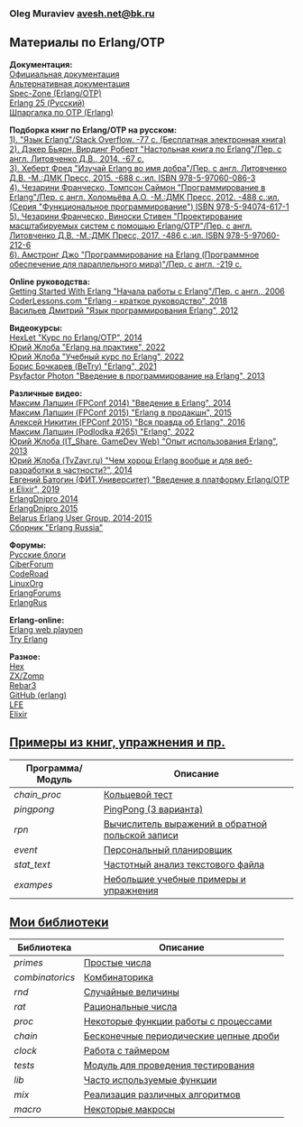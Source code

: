 ### Oleg Muraviev <avesh.net@bk.ru>  

## Материалы по Erlang/OTP  
**Документация:**  
[Официальная документация](https://www.erlang.org/docs)  
[Альтернативная документация](https://www.erldocs.com/)  
[Spec-Zone (Erlang/OTP)](https://spec-zone.ru/erlang/)  
[Erlang 25 (Русский)](https://runebook.dev/ru/docs/erlang/-index-)  
[Шпаргалка по OTP (Erlang)](https://itnan.ru/post.php?c=1&p=346252)  

**Подборка книг по Erlang/OTP на русском:**  
[1). "Язык Erlang"/Stack Overflow. -77 с. (Бесплатная электронная книга)](books/book01.pdf)  
[2). Дэкер Бьярн, Вирдинг Роберт "Настольная книга по Erlang"/Пер. с англ. Литовченко Д.В., 2014. -67 с.](books/book02.pdf)  
[3). Хеберт Фред "Изучай Erlang во имя добра"/Пер. с англ. Литовченко Д.В. -М.:ДМК Пресс, 2015. -688 с.:ил. ISBN 978-5-97060-086-3](books/book03.pdf)  
[4). Чезарини Франческо, Томпсон Саймон "Программирование в Erlang"/Пер. с англ. Холомьёва А.О. -М.:ДМК Пресс, 2012. -488 с.:ил. (Серия "Функциональное программирование") ISBN 978-5-94074-617-1](books/book04.pdf)  
[5). Чезарини Франческо, Виноски Стивен "Проектирование масштабируемых систем с помощью Erlang/OTP"/Пер. с англ. Литовченко Д.В. -М.:ДМК Пресс, 2017. -486 с.:ил. ISBN 978-5-97060-212-6](books/book05.pdf)  
[6). Амстронг Джо "Программирование на Erlang (Программное обеспечение для параллельного мира)"/Пер. с англ. -219 с.](books/book06.pdf)  

**Online руководства:**  
[Getting Started With Erlang "Начала работы с Erlang"/Пер. с англ., 2006](https://www.rsdn.org/article/erlang/GettingStartedWithErlang.xml)  
[CoderLessons.com "Erlang - краткое руководство", 2018](https://coderlessons.com/tutorials/kompiuternoe-programmirovanie/vyuchit-erlang/erlang-kratkoe-rukovodstvo?ysclid=l33ww6nult)  
[Васильев Дмитрий "Язык программирования Erlang", 2012](http://hlabs.org/development/erlang/)  

**Видеокурсы:**  
[HexLet "Курс по Erlang/OTP", 2014](https://www.youtube.com/watch?v=6oVhisTplZA)  
[Юрий Жлоба "Erlang на практике", 2022](https://ru.hexlet.io/courses/erlang_101)  
[Юрий Жлоба "Учебный курс по Erlang", 2022](https://www.youtube.com/playlist?list=PLYuTgpYrBrVIc3NddS_2w7e6OwgbMGjNR)  
[Борис Бочкарев (BeTry) "Erlang", 2021](https://www.youtube.com/playlist?list=PLOjc9X-vV0SH45CCKZsRsm5b_JO-w24Jz)  
[Psyfactor Photon "Введение в программирование на Erlang", 2013](https://www.youtube.com/playlist?list=PLyKEegf7mKMBwH1yn9UkFQ4u0ss1mI5M_)  

**Различные видео:**  
[Максим Лапшин (FPConf 2014) "Введение в Erlang", 2014](https://www.youtube.com/watch?v=Z8B8eOc3BAI&list=PLY3spNmwoSY8RS7Q4HxNylBMcGSdTnxa6&index=3)  
[Максим Лапшин (FPConf 2015) "Erlang в продакшн", 2015](https://www.youtube.com/watch?v=zefdqQV74R0)  
[Алексей Никитин (FPConf 2015) "Вся правда об Erlang", 2016](https://www.youtube.com/watch?v=kHxNgiKGuF8&list=PLY3spNmwoSY-oNRvjL63BMqCk2qwLE4GF&index=3)  
[Максим Лапшин (Podlodka #265) "Erlang", 2022](https://www.youtube.com/watch?v=MPUxk_6CMoA)  
[Юрий Жлоба (IT_Share. GameDev Web) "Опыт использования Erlang", 2013](https://www.youtube.com/watch?v=LscdVp7wgqQ)  
[Юрий Жлоба  (TvZavr.ru) "Чем хорош Erlang вообще и для веб-разработки в частности?", 2014](https://www.youtube.com/watch?v=Nt3UjQ7pKvg)  
[Евгений Батогин (ФИТ.Университет) "Введение в платформу Erlang/OTP и Elixir", 2019](https://www.youtube.com/watch?v=MF8E3ij3IRI)  
[ErlangDnipro 2014](https://www.youtube.com/playlist?list=PLLixtMuy_dAgIp-7Yeq8cjpTUXhtkn4gL)  
[ErlangDnipro 2015](https://www.youtube.com/playlist?list=PLLixtMuy_dAgjoGrD0zFkVDcDlftISWbK)  
[Belarus Erlang User Group, 2014-2015](https://www.youtube.com/playlist?list=PLYuTgpYrBrVLVIFq5qVWh-CBILw3qIyeP)  
[Сборник "Erlang Russia"](https://www.youtube.com/playlist?list=PLej8-Q0wVPg2tcCCnPE7qtd5azxDuezWF)  

**Форумы:**  
[Русские блоги](https://russianblogs.com/tag/Erlang/)  
[CiberForum](https://www.cyberforum.ru/erlang/)  
[CodeRoad](https://coderoad.ru/list/?page=1&sort=view&tag=erlang)  
[LinuxOrg](https://www.linux.org.ru/tag/erlang)  
[ErlangForums](https://erlangforums.com/)  
[ErlangRus](https://t.me/erlangrus)  

**Erlang-online:**  
[Erlang web playpen](http://tryerl.seriyps.ru/)  
[Try Erlang](https://www.tryerlang.org/)  

**Разное:**  
[Hex](https://hex.pm/)  
[ZX/Zomp](https://zxq9.com/projects/zomp/index.html)  
[Rebar3](https://www.rebar3.org/)  
[GitHub (erlang)](https://github.com/search?q=erlang)  
[LFE](https://lfe.io/)  
[Elixir](https://elixir-lang.org/)  

## [Примеры из книг, упражнения и пр.](programs)
|Программа/Модуль|Описание|  
|------------|---------------------------------------------|  
|*chain_proc*|[Кольцевой тест](doc/chain_proc.md)|  
|*pingpong*|[PingPong (3 варианта)](doc/pingpong.md)|  
|*rpn*|[Вычислитель выражений в обратной польской записи](doc/rpn.md)|  
|*event*|[Персональный планировщик](doc/event.md)|  
|*stat_text*|[Частотный анализ текстового файла](doc/stat_text.md)|  
|*exampes*|[Небольшие учебные примеры и упражнения](examples/)|  

## [Мои библиотеки](libs)  
|Библиотека|Описание|  
|---------------|--------------------------------------------------|  
|*primes*|[Простые числа](doc/primes.md)|  
|*combinatorics*|[Комбинаторика](doc/combinatorics.md)|  
|*rnd*|[Случайные величины](doc/rnd.md)|  
|*rat*|[Рациональные числа](doc/rat.md)|  
|*proc*|[Некоторые функции работы с процессами](doc/proc.md)|  
|*chain*|[Бесконечные периодические цепные дроби](doc/chain.md)|  
|*clock*|[Работа с таймером](doc/clock.md)|  
|*tests*|[Модуль для проведения тестирования](doc/tests.md)|  
|*lib*|[Часто используемые функции](doc/lib.md)|  
|*mix*|[Реализация различных алгоритмов](doc/mix.md)|  
|*macro*|[Некоторые макросы](doc/macro.md)|  
